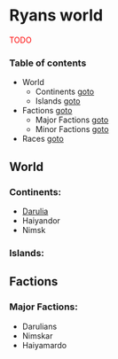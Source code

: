 # Ryans world
<span style="color:red">TODO</span>
### Table of contents
- World
    - Continents [goto](#continents)
    - Islands [goto](#islands)
- Factions [goto](#factions)
    - Major Factions [goto](#major-factions)
    - Minor Factions [goto](#minor-factions)
- Races [goto](#races)

## World
### Continents:
- [Darulia](/World/Continents/Darulia/Darulia.md)
- Haiyandor
- Nimsk

### Islands:


## Factions
### Major Factions:
- Darulians
- Nimskar
- Haiyamardo